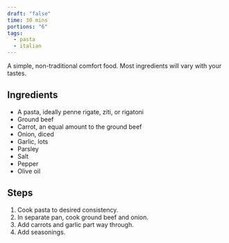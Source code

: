 ```yaml
---
draft: "false"
time: 30 mins
portions: "6"
tags:
  - pasta
  - italian
---
```

A simple, non-traditional comfort food.
Most ingredients will vary with your tastes.
## Ingredients
- A pasta, ideally penne rigate, ziti, or rigatoni
- Ground beef
- Carrot, an equal amount to the ground beef
- Onion, diced
- Garlic, lots
- Parsley
- Salt
- Pepper
- Olive oil
## Steps
1. Cook pasta to desired consistency.
2. In separate pan, cook ground beef and onion. 
3. Add carrots and garlic part way through.
4. Add seasonings.

